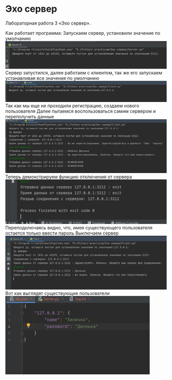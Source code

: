 # Эхо сервер
Лабораторная работа 3 «Эхо сервер».

Как работает программа:
Запускаем сервер, установили значение по умолчанию
![screenshot](images/3-1.jpg)                                                         
Сервер запустился, далее работаем с клиентом, так же его запускаем устанавливая все значения по умолчанию  
![screenshot](images/3-2.jpg)                              
Так как мы еще не проходили регистрацию, создаем нового пользователя
Далее пытаемся воспользоваться самим сервером и переполучить данные
![screenshot](images/3-3.jpg)              
Теперь демонстрируем функцию отключения от сервера
![screenshot](images/3-4.jpg)    
Переподключаясь видно, что, имея существующего пользователя остается только ввести пароль
Выключаем сервер
![screenshot](images/3-5.jpg)                                                                     
Вот как выглядят существующие пользователи                                                     
![screenshot](images/3-6.jpg)
